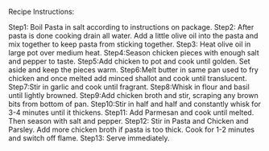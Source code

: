 Recipe Instructions:

Step1: Boil Pasta in salt according to instructions on package.
Step2: After pasta is done cooking drain all water. Add a little olive oil into the pasta and mix together to keep pasta from sticking together.
Step3: Heat olive oil in large pot over medium heat.
Step4:Season chicken pieces with enough salt and pepper to taste.
Step5:Add chicken to pot and cook until golden. Set aside and keep the pieces warm.
Step6:Melt butter in same pan used to fry chicken and once melted add minced shallot and cook until translucent.
Step7:Stir in garlic and cook until fragrant.
Step8:Whisk in flour and basil until lightly browned.
Step9:Add chicken broth and stir, scraping any brown bits from bottom of pan.
Step10:Stir in half and half and constantly whisk for 3-4 minutes until it thickens.
Step11: Add Parmesan and cook until melted. Then season with salt and pepper.
Step12: Stir in Pasta and Chicken and Parsley. Add more chicken broth if pasta is too thick. Cook for 1-2 minutes and switch off flame.
Step13: Serve immediately.